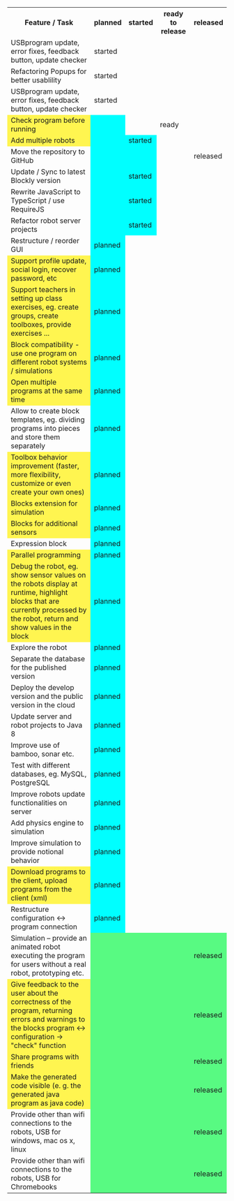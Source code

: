 <table>
  <tr>
    <th>Feature / Task </th>
    <th>planned</th>
    <th>started</th>
    <th>ready to release</th>
    <th>released</th>
  </tr><tr>
    <td>USBprogram update, error fixes, feedback button, update checker</td>    
    <td>started</td>
    <td></td>
    <td></td>
    <td></td>
  </tr><tr>
    <td>Refactoring Popups for better usablility</td>    
    <td>started</td>
    <td></td>
    <td></td>
    <td></td>
  </tr><tr>
    <td>USBprogram update, error fixes, feedback button, update checker</td>    
    <td>started</td>
    <td></td>
    <td></td>
    <td></td>
  </tr><tr>
    <td bgcolor="#FFF550">Check program before running</td>    
    <td  bgcolor="#00ffff"></td>
<td></td>
    <td>ready</td>
<td></td>
  </tr>
  <tr>
    <td bgcolor="#FFF550">Add multiple robots</td>
    <td  bgcolor="#00ffff"></td>
<td bgcolor="#00ffff">started</td>
    <td></td>
<td></td>
  </tr>
<tr>
    <td>Move the repository to GitHub</td>
    <td bgcolor="#00ffff"></td>
    <td bgcolor="#00ffff"></td>
    <td></td>
<td>released</td>
  </tr>
<tr>
    <td>Update / Sync to latest Blockly version</td>
    <td bgcolor="#00ffff"></td>
    <td bgcolor="#00ffff">started</td>
    <td></td>
<td></td>
  </tr>
<tr>
    <td>Rewrite JavaScript to TypeScript / use RequireJS</td>
    <td bgcolor="#00ffff"></td>
    <td bgcolor="#00ffff">started</td>
    <td></td>
<td></td>
  </tr>
<tr>
    <td>Refactor robot server projects</td>
   <td bgcolor="#00ffff"></td>
    <td bgcolor="#00ffff">started</td>
    <td></td>
<td></td>
  </tr>
<tr>
    <td>Restructure / reorder GUI</td>
    <td bgcolor="#00ffff">planned</td>
    <td></td>
    <td></td>
<td></td>
  </tr>
<tr>
    <td bgcolor="#FFF550">Support profile update, social login, recover password, etc</td>
    <td bgcolor="#00ffff">planned</td>
    <td></td>
    <td></td>
<td></td>
  </tr>
<tr>
    <td bgcolor="#FFF550">Support teachers in setting up class exercises, eg. create groups, create toolboxes, provide exercises ... </td>
    <td bgcolor="#00ffff">planned</td>
    <td></td>
    <td></td>
<td></td>
  </tr>
<tr>
<tr>
    <td bgcolor="#FFF550">Block compatibility - use one program on different robot systems / simulations</td>
    <td bgcolor="#00ffff">planned</td>
    <td></td>
    <td></td>
<td></td>
  </tr>
<tr>
    <td bgcolor="#FFF550">Open multiple programs at the same time</td>
    <td bgcolor="#00ffff">planned</td>
    <td></td>
    <td></td>
<td></td>
  </tr>
<tr>
    <td>Allow to create block templates, eg. dividing programs into pieces and store them separately
</td>
    <td bgcolor="#00ffff">planned</td>
    <td></td>
    <td></td>
<td></td>
  </tr>
<tr>
    <td bgcolor="#FFF550">Toolbox behavior improvement (faster, more flexibility, customize or even create your own ones) </td>
    <td bgcolor="#00ffff">planned</td>
    <td></td>
    <td></td>
<td></td>
  </tr>
<tr>
    <td bgcolor="#FFF550">Blocks extension for simulation</td>
    <td bgcolor="#00ffff">planned</td>
    <td></td>
    <td></td>
<td></td>
  </tr>
<tr>
    <td bgcolor="#FFF550">Blocks for additional sensors</td>
    <td bgcolor="#00ffff">planned</td>
    <td></td>
    <td></td>
<td></td>
  </tr>
<tr>
    <td>Expression block</td>
    <td bgcolor="#00ffff">planned</td>
    <td></td>
    <td></td>
<td></td>
  </tr>
<tr>
    <td bgcolor="#FFF550">Parallel  programming </td>
    <td bgcolor="#00ffff">planned</td>
    <td></td>
    <td></td>
<td></td>
  </tr>
<tr>
    <td bgcolor="#FFF550">Debug the robot, eg. show sensor values on the robots display at runtime, highlight blocks that are currently processed by the robot, return and show values in the block
 </td>
    <td bgcolor="#00ffff">planned</td>
    <td></td>
    <td></td>
<td></td>
  </tr>
<tr>
    <td>Explore the robot </td>
    <td bgcolor="#00ffff">planned</td>
    <td></td>
    <td></td>
<td></td>
  </tr>

<tr>
    <td>Separate the database for the published version</td>
    <td bgcolor="#00ffff">planned</td>
    <td></td>
    <td></td>
<td></td>
  </tr>
<tr>
    <td>Deploy the develop version and the public version in the cloud</td>
    <td bgcolor="#00ffff">planned</td>
    <td></td>
    <td></td>
<td></td>
  </tr>

<tr>
    <td>Update server and robot projects to Java 8</td>
    <td bgcolor="#00ffff">planned</td>
    <td></td>
    <td></td>
<td></td>
  </tr>
<tr>
    <td>Improve use of bamboo, sonar etc.</td>
    <td bgcolor="#00ffff">planned</td>
    <td></td>
    <td></td>
<td></td>
  </tr>
<tr>
    <td>Test with different databases, eg. MySQL, PostgreSQL</td>
    <td bgcolor="#00ffff">planned</td>
    <td></td>
    <td></td>
<td></td>
  </tr>
<tr>
    <td>Improve robots update functionalities on server</td>
    <td bgcolor="#00ffff">planned</td>
    <td></td>
    <td></td>
<td></td>
  </tr>
<tr>
    <td>Add physics engine to simulation</td>
    <td bgcolor="#00ffff">planned</td>
    <td></td>
    <td></td>
<td></td>
  </tr>
<tr>
    <td>Improve simulation to provide notional behavior</td>
    <td bgcolor="#00ffff">planned</td>
    <td></td>
    <td></td>
<td></td>
  </tr>
<tr>
    <td bgcolor="#FFF550">Download programs to the client, upload programs from the client (xml)
</td>
    <td bgcolor="#00ffff">planned</td>
    <td></td>
    <td></td>
<td></td>
  </tr>
<tr>
    <td>Restructure configuration <-> program connection</td>
    <td bgcolor="#00ffff">planned</td>
    <td></td>
    <td></td>
<td></td>
  </tr>
<tr>
    <td>Simulation – provide an animated robot executing the program for users without a real robot, prototyping etc. </td>
    <td bgcolor="#58FA82"></td>
    <td bgcolor="#58FA82"></td>
<td bgcolor="#58FA82"></td>
    <td bgcolor="#58FA82">released</td>
  </tr>
<tr>
    <td bgcolor="#FFF550">Give feedback to the user about the correctness of the program, returning errors and warnings to the blocks
program <-> configuration
 -> "check" function
</td>
    <td bgcolor="#58FA82"></td>
    <td bgcolor="#58FA82"></td>
<td bgcolor="#58FA82"></td>
    <td bgcolor="#58FA82">released</td>
  </tr>
<tr>
    <td bgcolor="#FFF550">Share programs with friends</td>
    <td bgcolor="#58FA82"></td>
    <td bgcolor="#58FA82"></td>
<td bgcolor="#58FA82"></td>
    <td bgcolor="#58FA82">released</td>
  </tr>
<tr>
    <td bgcolor="#FFF550">Make the generated code visible (e. g. the generated java program as java code)</td>
    <td bgcolor="#58FA82"></td>
    <td bgcolor="#58FA82"></td>
<td bgcolor="#58FA82"></td>
    <td bgcolor="#58FA82">released</td>
  </tr>
<tr>
    <td>Provide other than wifi connections to the robots, USB  for windows, mac os x, linux</td>
    <td bgcolor="#58FA82"></td>
    <td bgcolor="#58FA82"></td>
<td bgcolor="#58FA82"></td>
    <td bgcolor="#58FA82">released</td>
  </tr>
 <td>Provide other than wifi connections to the robots, USB for Chromebooks</td>
    <td bgcolor="#58FA82"></td>
    <td bgcolor="#58FA82"></td>
<td bgcolor="#58FA82"></td>
    <td bgcolor="#58FA82">released</td>
  </tr>
</table>